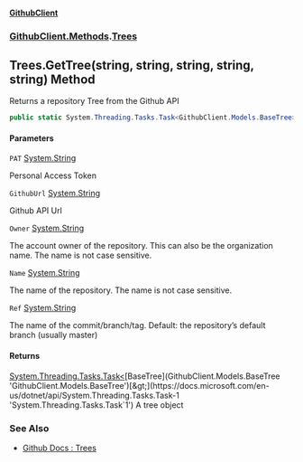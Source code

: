 #### [GithubClient](index 'index')
### [GithubClient.Methods](GithubClient.Methods 'GithubClient.Methods').[Trees](GithubClient.Methods.Trees 'GithubClient.Methods.Trees')

## Trees.GetTree(string, string, string, string, string) Method

Returns a repository Tree from the Github API

```csharp
public static System.Threading.Tasks.Task<GithubClient.Models.BaseTree> GetTree(string PAT, string GithubUrl, string Owner, string Name, string Ref="main");
```
#### Parameters

<a name='GithubClient.Methods.Trees.GetTree(string,string,string,string,string).PAT'></a>

`PAT` [System.String](https://docs.microsoft.com/en-us/dotnet/api/System.String 'System.String')

Personal Access Token

<a name='GithubClient.Methods.Trees.GetTree(string,string,string,string,string).GithubUrl'></a>

`GithubUrl` [System.String](https://docs.microsoft.com/en-us/dotnet/api/System.String 'System.String')

Github API Url

<a name='GithubClient.Methods.Trees.GetTree(string,string,string,string,string).Owner'></a>

`Owner` [System.String](https://docs.microsoft.com/en-us/dotnet/api/System.String 'System.String')

The account owner of the repository. This can also be the organization name. The name is not case sensitive.

<a name='GithubClient.Methods.Trees.GetTree(string,string,string,string,string).Name'></a>

`Name` [System.String](https://docs.microsoft.com/en-us/dotnet/api/System.String 'System.String')

The name of the repository. The name is not case sensitive.

<a name='GithubClient.Methods.Trees.GetTree(string,string,string,string,string).Ref'></a>

`Ref` [System.String](https://docs.microsoft.com/en-us/dotnet/api/System.String 'System.String')

The name of the commit/branch/tag. Default: the repository’s default branch (usually master)

#### Returns
[System.Threading.Tasks.Task&lt;](https://docs.microsoft.com/en-us/dotnet/api/System.Threading.Tasks.Task-1 'System.Threading.Tasks.Task`1')[BaseTree](GithubClient.Models.BaseTree 'GithubClient.Models.BaseTree')[&gt;](https://docs.microsoft.com/en-us/dotnet/api/System.Threading.Tasks.Task-1 'System.Threading.Tasks.Task`1')
A tree object

### See Also
- [Github Docs : Trees](https://docs.github.com/en/rest/git/trees 'https://docs.github.com/en/rest/git/trees')